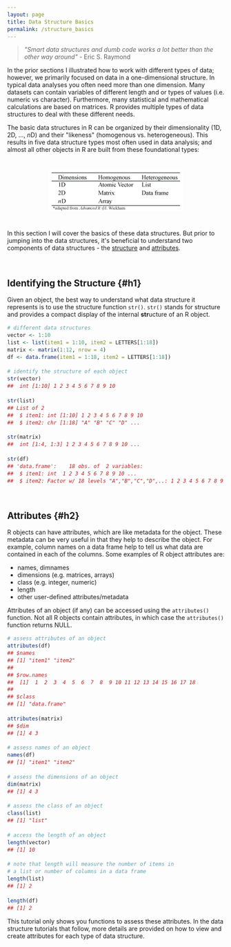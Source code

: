 ```yaml
---
layout: page
title: Data Structure Basics
permalink: /structure_basics
---
```


> *"Smart data structures and dumb code works a lot better than the other way around"* - Eric S. Raymond

In the prior sections I illustrated how to work with different types of data; however, we primarily focused on data in a one-dimensional structure.  In typical data analyses you often need more than one dimension.  Many datasets can contain variables of different length and or types of values (i.e. numeric vs character).  Furthermore, many statistical and mathematical calculations are based on matrices.  R provides multiple types of data structures to deal with these different needs.

The basic data structures in R can be organized by their dimensionality (1D, 2D, ..., *n*D) and their "likeness" (homogenous vs. heterogeneous).  This results in five data structure types most often used in data analysis; and almost all other objects in R are built from these foundational types:

<p>
<center>
<img src="/public/images/r_vocab/data_structure_types.png" alt="Data Structure Types" vspace="25">
</center>  
</p>

In this section I will cover the basics of these data structures.  But prior to jumping into the data structures, it's beneficial to understand two components of data structures - the [structure](#h1) and [attributes](#h2).  

<br>

## Identifying the Structure {#h1}
Given an object, the best way to understand what data structure it represents is to use the structure function `str()`.  `str()` stands for structure and provides a compact display of the internal **str**ucture of an R object.


```r
# different data structures
vector <- 1:10
list <- list(item1 = 1:10, item2 = LETTERS[1:18])
matrix <- matrix(1:12, nrow = 4)   
df <- data.frame(item1 = 1:18, item2 = LETTERS[1:18])

# identify the structure of each object
str(vector)
##  int [1:10] 1 2 3 4 5 6 7 8 9 10

str(list)
## List of 2
##  $ item1: int [1:10] 1 2 3 4 5 6 7 8 9 10
##  $ item2: chr [1:18] "A" "B" "C" "D" ...

str(matrix)
##  int [1:4, 1:3] 1 2 3 4 5 6 7 8 9 10 ...

str(df)
## 'data.frame':	18 obs. of  2 variables:
##  $ item1: int  1 2 3 4 5 6 7 8 9 10 ...
##  $ item2: Factor w/ 18 levels "A","B","C","D",..: 1 2 3 4 5 6 7 8 9 10 ...
```

<br>

## Attributes {#h2}
R objects can have attributes, which are like metadata for the object. These metadata can be very useful in that they help to describe the object. For example, column names on a data frame help to tell us what data are contained in each of the columns. Some examples of R object attributes are:

* names, dimnames
* dimensions (e.g. matrices, arrays)
* class (e.g. integer, numeric)
* length
* other user-defined attributes/metadata

Attributes of an object (if any) can be accessed using the `attributes()` function. Not all R objects contain attributes, in which case the `attributes()` function returns NULL.


```r
# assess attributes of an object
attributes(df)
## $names
## [1] "item1" "item2"
## 
## $row.names
##  [1]  1  2  3  4  5  6  7  8  9 10 11 12 13 14 15 16 17 18
## 
## $class
## [1] "data.frame"

attributes(matrix)
## $dim
## [1] 4 3

# assess names of an object
names(df)
## [1] "item1" "item2"

# assess the dimensions of an object
dim(matrix)
## [1] 4 3

# assess the class of an object
class(list)
## [1] "list"

# access the length of an object
length(vector)
## [1] 10

# note that length will measure the number of items in
# a list or number of columns in a data frame
length(list)
## [1] 2

length(df)
## [1] 2
```
This tutorial only shows you functions to assess these attributes.  In the data structure tutorials that follow, more details are provided on how to view and create attributes for each type of data structure.
